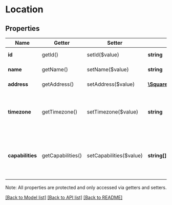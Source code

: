 # Location

## Properties
Name | Getter | Setter | Type | Description | Notes
------------ | ------------- | ------------- | ------------- | ------------- | -------------
**id** | getId() | setId($value) | **string** | The location&#39;s unique ID. | [optional] 
**name** | getName() | setName($value) | **string** | The location&#39;s name. | [optional] 
**address** | getAddress() | setAddress($value) | [**\SquareConnect\Model\Address**](Address.md) | The location&#39;s physical address. | [optional] 
**timezone** | getTimezone() | setTimezone($value) | **string** | The [IANA Timezone Database](https://www.iana.org/time-zones) identifier for the location&#39;s timezone. | [optional] 
**capabilities** | getCapabilities() | setCapabilities($value) | **string[]** | Indicates which Square features are enabled for the location.  See [LocationCapability](#type-locationcapability) for possible values. | [optional] 

Note: All properties are protected and only accessed via getters and setters.

[[Back to Model list]](../../README.md#documentation-for-models) [[Back to API list]](../../README.md#documentation-for-api-endpoints) [[Back to README]](../../README.md)

